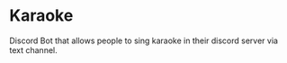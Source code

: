 # Karaoke
Discord Bot that allows people to sing karaoke in their discord server via text channel. 
